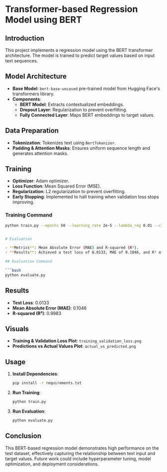 
# Transformer-based Regression Model using BERT

## Introduction

This project implements a regression model using the BERT transformer architecture. The model is trained to predict target values based on input text sequences.

## Model Architecture

- **Base Model**: `bert-base-uncased` pre-trained model from Hugging Face's transformers library.
- **Components**:
  - **BERT Model**: Extracts contextualized embeddings.
  - **Dropout Layer**: Regularization to prevent overfitting.
  - **Fully Connected Layer**: Maps BERT embeddings to target values.

## Data Preparation

- **Tokenization**: Tokenizes text using `BertTokenizer`.
- **Padding & Attention Masks**: Ensures uniform sequence length and generates attention masks.

## Training

- **Optimizer**: Adam optimizer.
- **Loss Function**: Mean Squared Error (MSE).
- **Regularization**: L2 regularization to prevent overfitting.
- **Early Stopping**: Implemented to halt training when validation loss stops improving.

### Training Command

```bash
python train.py --epochs 50 --learning_rate 2e-5 --lambda_reg 0.01 --clip_value 1.0 --early_stopping_patience 10


# Evaluation

- **Metrics**: Mean Absolute Error (MAE) and R-squared (R²).
- **Results**: Achieved a test loss of 0.0133, MAE of 0.1046, and R² of 0.9983.

## Evaluation Command

```bash
python evaluate.py
```

## Results

- **Test Loss**: 0.0133
- **Mean Absolute Error (MAE)**: 0.1046
- **R-squared (R²)**: 0.9983

## Visuals

- **Training & Validation Loss Plot**: `training_validation_loss.png`
- **Predictions vs Actual Values Plot**: `actual_vs_predicted.png`

## Usage

1. **Install Dependencies**:
   ```bash
   pip install -r requirements.txt
   ```

2. **Run Training**:
   ```bash
   python train.py
   ```

3. **Run Evaluation**:
   ```bash
   python evaluate.py
   ```

## Conclusion

This BERT-based regression model demonstrates high performance on the test dataset, effectively capturing the relationship between text input and target values. Future work could include hyperparameter tuning, model optimization, and deployment considerations.
